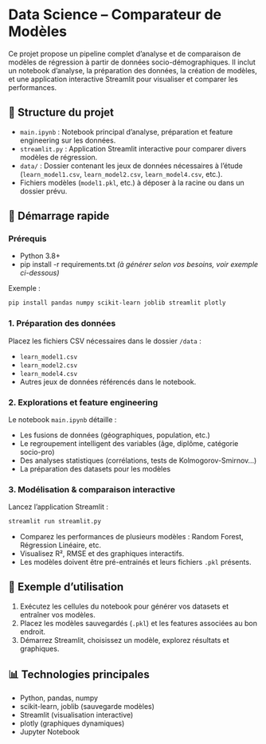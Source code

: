 # Data Science – Comparateur de Modèles

Ce projet propose un pipeline complet d’analyse et de comparaison de modèles de régression à partir de données socio-démographiques. Il inclut un notebook d’analyse, la préparation des données, la création de modèles, et une application interactive Streamlit pour visualiser et comparer les performances.

## 📁 Structure du projet

- `main.ipynb` : Notebook principal d’analyse, préparation et feature engineering sur les données.
- `streamlit.py` : Application Streamlit interactive pour comparer divers modèles de régression.
- `data/` : Dossier contenant les jeux de données nécessaires à l’étude (`learn_model1.csv`, `learn_model2.csv`, `learn_model4.csv`, etc.).
- Fichiers modèles (`model1.pkl`, etc.) à déposer à la racine ou dans un dossier prévu.

## 🚀 Démarrage rapide

### Prérequis

- Python 3.8+
- pip install -r requirements.txt *(à générer selon vos besoins, voir exemple ci-dessous)*

Exemple :
```bash
pip install pandas numpy scikit-learn joblib streamlit plotly
```

### 1. Préparation des données

Placez les fichiers CSV nécessaires dans le dossier `/data` :
- `learn_model1.csv`
- `learn_model2.csv`
- `learn_model4.csv`
- Autres jeux de données référencés dans le notebook.

### 2. Explorations et feature engineering

Le notebook `main.ipynb` détaille :
- Les fusions de données (géographiques, population, etc.)
- Le regroupement intelligent des variables (âge, diplôme, catégorie socio-pro)
- Des analyses statistiques (corrélations, tests de Kolmogorov-Smirnov…)
- La préparation des datasets pour les modèles

### 3. Modélisation & comparaison interactive

Lancez l’application Streamlit :
```bash
streamlit run streamlit.py
```
- Comparez les performances de plusieurs modèles : Random Forest, Régression Linéaire, etc.
- Visualisez R², RMSE et des graphiques interactifs.
- Les modèles doivent être pré-entrainés et leurs fichiers `.pkl` présents.

## 📝 Exemple d’utilisation

1. Exécutez les cellules du notebook pour générer vos datasets et entraîner vos modèles.
2. Placez les modèles sauvegardés (`.pkl`) et les features associées au bon endroit.
3. Démarrez Streamlit, choisissez un modèle, explorez résultats et graphiques.

## 📊 Technologies principales

- Python, pandas, numpy
- scikit-learn, joblib (sauvegarde modèles)
- Streamlit (visualisation interactive)
- plotly (graphiques dynamiques)
- Jupyter Notebook
